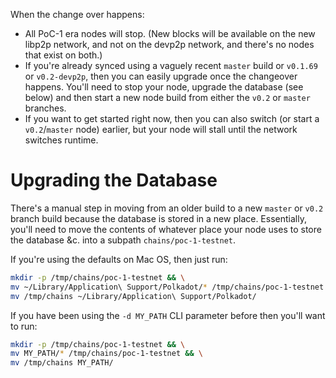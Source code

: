 When the change over happens:

- All PoC-1 era nodes will stop. (New blocks will be available on the new libp2p network, and not on the devp2p network, and there's no nodes that exist on both.)
- If you're already synced using a vaguely recent `master` build or `v0.1.69` or `v0.2-devp2p`, then you can easily upgrade once the changeover happens. You'll need to stop your node, upgrade the database (see below) and then start a new node build from either the `v0.2` or `master` branches.
- If you want to get started right now, then you can also switch (or start a `v0.2`/`master` node) earlier, but your node will stall until the network switches runtime.

# Upgrading the Database

There's a manual step in moving from an older build to a new `master` or `v0.2` branch build because the database is stored in a new place. Essentially, you'll need to move the contents of whatever place your node uses to store the database &c. into a subpath `chains/poc-1-testnet`.

If you're using the defaults on Mac OS, then just run:

```sh
mkdir -p /tmp/chains/poc-1-testnet && \
mv ~/Library/Application\ Support/Polkadot/* /tmp/chains/poc-1-testnet && \
mv /tmp/chains ~/Library/Application\ Support/Polkadot/
```

If you have been using the `-d MY_PATH` CLI parameter before then you'll want to run:

```sh
mkdir -p /tmp/chains/poc-1-testnet && \
mv MY_PATH/* /tmp/chains/poc-1-testnet && \
mv /tmp/chains MY_PATH/
```

